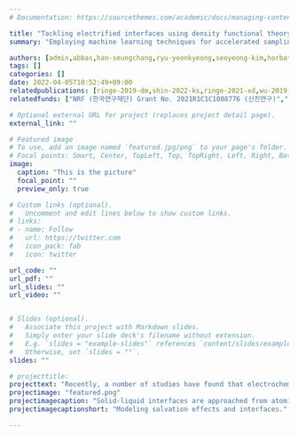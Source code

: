 ```yaml
---
# Documentation: https://sourcethemes.com/academic/docs/managing-content/

title: "Tackling electrified interfaces using density functional theory and machine learning"
summary: "Employing machine learning techniques for accelerated sampling of liquid molecules phase space to understand the nature of electrified interfaces in energy conversion and storage applications."

authors: [admin,abbas,han-seungchang,ryu-yeonkyeong,seoyeong-kim,horbatenko-yevhen]
tags: []
categories: []
date: 2022-04-05T10:52:49+09:00
relatedpublications: [ringe-2019-dm,shin-2022-ks,ringe-2021-xd,wu-2019-bq]
relatedfunds: ["NRF (한국연구재단) Grant No. 2021R1C1C1008776 (신진연구)","Institute for Basic Science (IBS) for Molecular Spectroscopy and Dynamics"]

# Optional external URL for project (replaces project detail page).
external_link: ""

# Featured image
# To use, add an image named `featured.jpg/png` to your page's folder.
# Focal points: Smart, Center, TopLeft, Top, TopRight, Left, Right, BottomLeft, Bottom, BottomRight.
image:
  caption: "This is the picture"
  focal_point: ""
  preview_only: true

# Custom links (optional).
#   Uncomment and edit lines below to show custom links.
# links:
# - name: Follow
#   url: https://twitter.com
#   icon_pack: fab
#   icon: twitter

url_code: ""
url_pdf: ""
url_slides: ""
url_video: ""


# Slides (optional).
#   Associate this project with Markdown slides.
#   Simply enter your slide deck's filename without extension.
#   E.g. `slides = "example-slides"` references `content/slides/example-slides.md`.
#   Otherwise, set `slides = ""`.
slides: ""

# projecttitle: 
projecttext: "Recently, a number of studies have found that electrochemical processes in batteries and electrolyzers are highly sensitive to the electrified solid-liquid interface. In order to accurately predict reaction kinetics or the stability of electrochemical system compounds, it is essential to develop methods that can model such interfaces on a quantum accuracy level. In addition, for most state-of-the-art energy systems such as carbon materials, single atom catalysts, 2D materials (MoS<sub>2</sub>, etc.) or semiconductors the effect of electrification remains largely unknown and could potentially lead to the development of new technologies. In this project, we develop and apply several computational techniques from continuum over classical approaches up to full first-principles machine learning to upscale quantum chemical calculations with Density Functional Theory towards a full representation of the solid-liquid interface and its realistic reaction environment."
projectimage: "featured.png"
projectimagecaption: "Solid-liquid interfaces are approached from atomistic simulations, using either a force-field based description or machine learning approaches. Further coarse-graining of atomistic insights leads to fast and transferable continuum solvation schemes."
projectimagecaptionshort: "Modeling solvation effects and interfaces."

---
```


